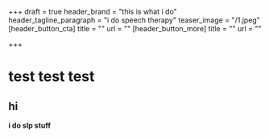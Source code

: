 +++
draft = true
header_brand = "this is what i do"
header_tagline_paragraph = "i do speech therapy"
teaser_image = "/1.jpeg"
[header_button_cta]
title = ""
url = ""
[header_button_more]
title = ""
url = ""

+++
# test test test 

## hi 

**i do slp stuff**